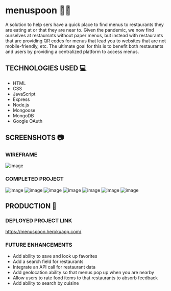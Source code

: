 # menuspoon :iphone::fork_and_knife:
A solution to help sers have a quick place to find menus to restaurants they are eating at or that they are near to. Given the pandemic, we now find ourselves at restaursnts without paper menus, but instead with restaurants that are providing QR codes for menus that lead you to websites that are not mobile-friendly, etc. The ultimate goal for this is to benefit both restaurants and users by providing a centralized platform to access menus.

## TECHNOLOGIES USED :computer:
- HTML
- CSS
- JavaScript
- Express
- Node.js
- Mongoose
- MongoDB
- Google OAuth

## SCREENSHOTS :camera:

### WIREFRAME
![image](https://i.imgur.com/KIAnsld.png)


### COMPLETED PROJECT
![image](https://i.imgur.com/st0f10i.png)
![image](https://i.imgur.com/y8ENMS8.png)
![image](https://i.imgur.com/GKsKUMf.png)
![image](https://i.imgur.com/gZzavUR.png)
![image](https://i.imgur.com/ckmSHlo.png)
![image](https://i.imgur.com/gbSWpqk.png)
![image](https://i.imgur.com/StzkC2e.png)


## PRODUCTION :mega:

### DEPLOYED PROJECT LINK
https://menuspoon.herokuapp.com/

### FUTURE ENHANCEMENTS
- Add ability to save and look up favorites
- Add a search field for restaurants
- Integrate an API call for restaurant data
- Add geolocation ability so that menus pop up when you are nearby
- Allow users to rate food items to that restaurants to absorb feedback
- Add ability to search by cuisine